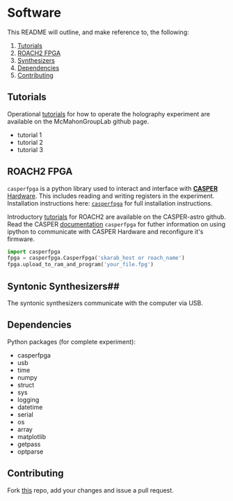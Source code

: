 # Software #

This README will outline, and make reference to, the following:
1. [Tutorials](#tutorials)
2. [ROACH2 FPGA](#roach2-fpga)
3. [Synthesizers](#synthesizers)
4. [Dependencies](#dependencies)
5. [Contributing](#contributing)

## Tutorials ##

Operational [tutorials](tutorials/) for how to operate the holography experiment are available on the McMahonGroupLab github page.
* tutorial 1
* tutorial 2
* tutorial 3

## ROACH2 FPGA ##
`casperfpga` is a python library used to interact and interface with [**CASPER** Hardware](https://github.com/casper-astro/casper-hardware). This includes reading and writing registers in the experiment.  Installation instructions here: [`casperfpga`](https://pypi.org/project/casperfpga/) for full installation instructions.

Introductory [tutorials](https://github.com/casper-astro/tutorials_devel) for ROACH2 are available on the CASPER-astro github.  Read the CASPER [documentation](https://github.com/casper-astro/casperfpga) `casperfpga` for futher information on using ipython to communicate with CASPER Hardware and reconfigure it's firmware.

```python
import casperfpga
fpga = casperfpga.CasperFpga('skarab_host or roach_name')
fpga.upload_to_ram_and_program('your_file.fpg')
```

## Syntonic Synthesizers##

The syntonic synthesizers communicate with the computer via USB. 

## Dependencies ##

Python packages (for complete experiment):
* casperfpga
* usb
* time
* numpy
* struct
* sys
* logging
* datetime
* serial
* os
* array
* matplotlib
* getpass
* optparse

## Contributing ##

Fork [this](https://github.com/McMahonCosmologyGroup/holog-exp) repo, add your changes and issue a pull request.